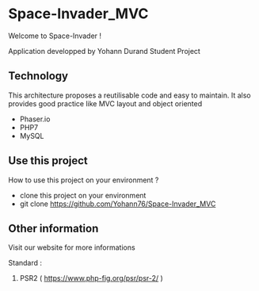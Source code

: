 # Space-Invader_MVC

Welcome to Space-Invader !

Application developped by Yohann Durand
Student Project

## Technology 

This architecture proposes a reutilisable code and easy to maintain. It also provides good practice like MVC layout and object oriented

 - Phaser.io
 - PHP7 
 - MySQL

## Use this project 
How to use this project on your environment ? 

-  clone this project on your environment 
-  git clone https://github.com/Yohann76/Space-Invader_MVC

## Other information 
Visit our website for more informations

Standard :
1. PSR2 ( https://www.php-fig.org/psr/psr-2/ )

